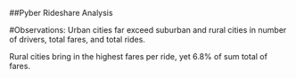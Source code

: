 ##Pyber Rideshare Analysis

#Observations:
  Urban cities far exceed suburban and rural cities in number of drivers, total fares, and total rides.
  
  Rural cities bring in the highest fares per ride, yet 6.8% of sum total of fares.
  
  
  
  
